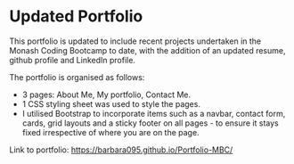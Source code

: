 # Updated Portfolio

This portfolio is updated to include recent projects undertaken in the Monash Coding Bootcamp to date, with the addition of an updated resume, github profile and LinkedIn profile. 

The portfolio is organised as follows:
- 3 pages: About Me, My portfolio, Contact Me. 
- 1 CSS styling sheet was used to style the pages.
- I utilised Bootstrap to incorporate items such as a navbar, contact form, cards, grid layouts and a sticky footer on all pages - to ensure it stays fixed irrespective of where you are on the page.

Link to portfolio: 
https://barbara095.github.io/Portfolio-MBC/






